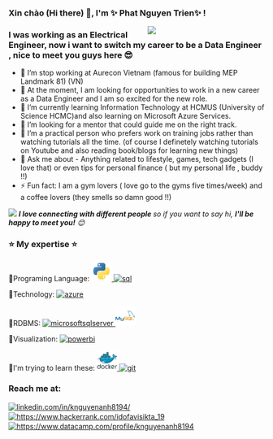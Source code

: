 ### Xin chào (Hi there) 👋, I'm ✨ Phat Nguyen Trien✨ [ ](https://i.pinimg.com/originals/bb/82/21/bb82217d6c6a89cad939f8c8567f6171.gif)!

<img align='right' src="https://media.giphy.com/media/M9gbBd9nbDrOTu1Mqx/giphy.gif" width="230">
<h3>I was working as an Electrical Engineer, now i want to switch my career to be a Data Engineer , nice to meet you guys here 😎 </h3>

- 🔭 I’m stop working at Aurecon Vietnam (famous for building MEP Landmark 81) (VN)
- 🔭 At the moment, I am looking for opportunities to work in a new career as a Data Engineer and I am so excited for the new role.
- 🌱 I’m currently learning Information Technology at HCMUS (University of Science HCMC)and also learning on Microsoft Azure Services.
- 👯 I’m looking for a mentor that could guide me on the right track.
- 🤔 I’m a practical person who prefers work on training jobs rather than watching tutorials all the time. 
(of course I definetely watching tutorials on Youtube and also reading book/blogs for learning new things)
- 💬 Ask me about - Anything related to lifestyle, games, tech gadgets (I love that) or even tips for personal finance ( but my personal life , buddy !!)
- ⚡ Fun fact: I am a gym lovers ( love go to the gyms five times/week) and a coffee lovers (they smells so damn good !!)

<img src="https://media.giphy.com/media/LnQjpWaON8nhr21vNW/giphy.gif" width="60"> <em><b>I love connecting with different people </b>so if you want to say hi, <b> I'll be happy to meet you!</b> 😊</em>

<h3 align="left"><b>⭐️ My expertise ⭐️ </b></h3>

<p align="left"> 
🔶Programing Language: 
<a href="https://www.python.org" target="_blank"> <img src="https://raw.githubusercontent.com/devicons/devicon/master/icons/python/python-original.svg" alt="python" width="40" height="40"/> </a><a href="https://www.sql.org/" target="_blank"> <img src="https://www.svgrepo.com/show/13344/sql-file-format.svg" alt="sql" width="40" height="40"/> </a>
</a>

🔶Technology: 
<a href="https://azure.microsoft.com/en-us/" target="_blank"> <img src="https://www.svgrepo.com/show/303372/azure-1-logo.svg" alt="azure" width="40" height="40"/> </a> 

🔶RDBMS: 
<a href="https://www.microsoft.com/en-us/sql-server/sql-server-2019" target="_blank"> <img src="https://www.svgrepo.com/show/306420/microsoftsqlserver.svg" alt="microsoftsqlserver" width="40" height="40"/> </a> 
<a href="https://www.mysql.com/" target="_blank"> <img src="https://raw.githubusercontent.com/devicons/devicon/master/icons/mysql/mysql-original-wordmark.svg" alt="mysql" width="40" height="40"/> </a> 

🔶Visualization: 
<a href="https://powerbi.microsoft.com/en-us/" target="_blank"> <img src="https://www.svgrepo.com/show/306593/powerbi.svg" alt="powerbi" width="40" height="40"/> </a> 

🔶I'm trying to learn these: 
<a href="https://www.docker.com/" target="_blank"> <img src="https://raw.githubusercontent.com/devicons/devicon/master/icons/docker/docker-original-wordmark.svg" alt="docker" width="40" height="40"/> </a>
<a href="https://git-scm.com/" target="_blank"> <img src="https://www.vectorlogo.zone/logos/git-scm/git-scm-icon.svg" alt="git" width="40" height="40"/> </a>  

 </p>

<h3 align="left">Reach me at:</h3>
<p align="left">
<a href="https://www.linkedin.com/in/phat-nguyen-31081994/" target="blank"><img align="center" src="https://cdn.jsdelivr.net/npm/simple-icons@3.0.1/icons/linkedin.svg" alt="linkedin.com/in/knguyenanh8194/" height="30" width="40" /></a>
<a href="https://www.hackerrank.com/nguyentrienphat" target="blank"><img align="center" src="https://cdn.jsdelivr.net/npm/simple-icons@3.0.1/icons/hackerrank.svg" alt="https://www.hackerrank.com/idofavisikta_19" height="30" width="40" /></a>
<a href="https://docs.microsoft.com/en-ca/users/PHATNGUYNTRIN-2118" target="blank"><img align="center" src="https://cdn.jsdelivr.net/npm/simple-icons@3.0.1/icons/datacamp.svg" alt="https://www.datacamp.com/profile/knguyenanh8194" height="30" width="40" /></a>
